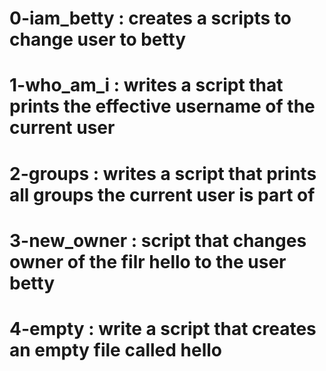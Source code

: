 # 0-iam_betty : creates a scripts to change user to betty

# 1-who_am_i : writes a script that prints the effective username of the current user

# 2-groups : writes a script that prints all groups the current user is part of

# 3-new_owner : script that changes owner of the filr hello to the user betty

# 4-empty : write a script that creates an empty file called hello

